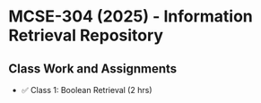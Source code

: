 
# MCSE-304 (2025) - Information Retrieval Repository

## Class Work and Assignments
- ✅ Class 1: Boolean Retrieval (2 hrs)